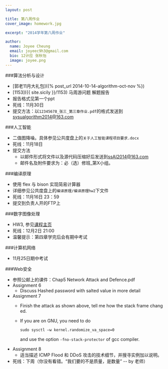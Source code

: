 ```yaml
---
layout: post

title: 第八周作业
cover_image: homework.jpg

excerpt: "2014学年第八周作业"

author:
  name: Joyee Cheung
  email: joyeec9h3@gmail.com
  bio: 12计应 张秋怡
  image: joyee.png
---
```


###算法分析与设计

* [郭老11月大礼包]({% post_url 2014-10-14-algorithm-oct-nov %})
* [1153]({{ site.sicily }}/1153) 马周游问题 解题报告
* 报告格式见第一个ppt
* 死线：11月30日
* 提交方法：以`12345678_张三_第三章作业.pdf`的格式发送到 [sysualgorithm2014@163.com](mailto:sysualgorithm2014@163.com)

###人工智能

* 二值图降噪。具体参见公共度盘上的`关于人工智能课程项目要求.docx`
* 死线：11月18日
* 提交方法
    * 以邮件形式将文件以及源代码压缩好后发送到[ssAI2014@163.com](ssAI2014@163.com)
    * 邮件名及附件要求为：必（选）修班_第X小组。

###编译原理

* 使用 flex 与 bison 实现简易计算器
* 详细参见公共度盘上的`编译原理/编译原理hw2`下文件
* 死线：11月16日 23：59
* 提交到负责人开的FTP上

###数字图像处理

* HW3, 参见[课程主页](http://gitl.sysu.edu.cn/dip/doku.php)
* 死线：12月2日 21:00
* 温馨提示：第四章学完后会有期中考试

###计算机网络

* 11月25日期中考试

###Web安全

* 参照公邮上的课件：Chap5 Network Attack and Defence.pdf
* Assignment 6
    * Discuss Hashed password with salted value in more detail
* Assignment 7
    * Finish the attack as shown above, tell me how the stack frame changed.
    * If you are on GNU, you need to do

        ```
        sudo sysctl –w kernel.randomize_va_space=0
        ```

      and use the option `‐fno‐stack‐protector` of gcc compiler.
* Assignment 8
    * 适当描述 ICMP Flood 和 DDoS 攻击的技术细节，并搜寻实例加以说明。
* 死线：下周（你没有看错。“我们要的不是质量，是数量”  -- by 老师）
